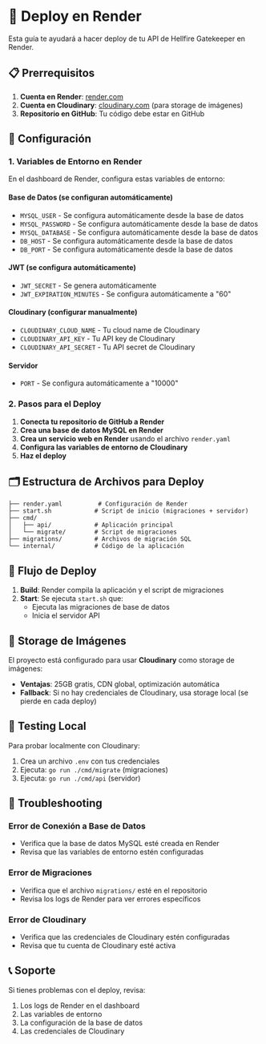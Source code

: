 # 🚀 Deploy en Render

Esta guía te ayudará a hacer deploy de tu API de Hellfire Gatekeeper en Render.

## 📋 Prerrequisitos

1. **Cuenta en Render**: [render.com](https://render.com)
2. **Cuenta en Cloudinary**: [cloudinary.com](https://cloudinary.com) (para storage de imágenes)
3. **Repositorio en GitHub**: Tu código debe estar en GitHub

## 🔧 Configuración

### 1. Variables de Entorno en Render

En el dashboard de Render, configura estas variables de entorno:

#### Base de Datos (se configuran automáticamente)
- `MYSQL_USER` - Se configura automáticamente desde la base de datos
- `MYSQL_PASSWORD` - Se configura automáticamente desde la base de datos
- `MYSQL_DATABASE` - Se configura automáticamente desde la base de datos
- `DB_HOST` - Se configura automáticamente desde la base de datos
- `DB_PORT` - Se configura automáticamente desde la base de datos

#### JWT (se configura automáticamente)
- `JWT_SECRET` - Se genera automáticamente
- `JWT_EXPIRATION_MINUTES` - Se configura automáticamente a "60"

#### Cloudinary (configurar manualmente)
- `CLOUDINARY_CLOUD_NAME` - Tu cloud name de Cloudinary
- `CLOUDINARY_API_KEY` - Tu API key de Cloudinary
- `CLOUDINARY_API_SECRET` - Tu API secret de Cloudinary

#### Servidor
- `PORT` - Se configura automáticamente a "10000"

### 2. Pasos para el Deploy

1. **Conecta tu repositorio de GitHub a Render**
2. **Crea una base de datos MySQL en Render**
3. **Crea un servicio web en Render** usando el archivo `render.yaml`
4. **Configura las variables de entorno de Cloudinary**
5. **Haz el deploy**

## 🗂️ Estructura de Archivos para Deploy

```
├── render.yaml          # Configuración de Render
├── start.sh            # Script de inicio (migraciones + servidor)
├── cmd/
│   ├── api/            # Aplicación principal
│   └── migrate/        # Script de migraciones
├── migrations/         # Archivos de migración SQL
└── internal/           # Código de la aplicación
```

## 🔄 Flujo de Deploy

1. **Build**: Render compila la aplicación y el script de migraciones
2. **Start**: Se ejecuta `start.sh` que:
   - Ejecuta las migraciones de base de datos
   - Inicia el servidor API

## 📸 Storage de Imágenes

El proyecto está configurado para usar **Cloudinary** como storage de imágenes:

- **Ventajas**: 25GB gratis, CDN global, optimización automática
- **Fallback**: Si no hay credenciales de Cloudinary, usa storage local (se pierde en cada deploy)

## 🧪 Testing Local

Para probar localmente con Cloudinary:

1. Crea un archivo `.env` con tus credenciales
2. Ejecuta: `go run ./cmd/migrate` (migraciones)
3. Ejecuta: `go run ./cmd/api` (servidor)

## 🚨 Troubleshooting

### Error de Conexión a Base de Datos
- Verifica que la base de datos MySQL esté creada en Render
- Revisa que las variables de entorno estén configuradas

### Error de Migraciones
- Verifica que el archivo `migrations/` esté en el repositorio
- Revisa los logs de Render para ver errores específicos

### Error de Cloudinary
- Verifica que las credenciales de Cloudinary estén configuradas
- Revisa que tu cuenta de Cloudinary esté activa

## 📞 Soporte

Si tienes problemas con el deploy, revisa:
1. Los logs de Render en el dashboard
2. Las variables de entorno
3. La configuración de la base de datos
4. Las credenciales de Cloudinary
